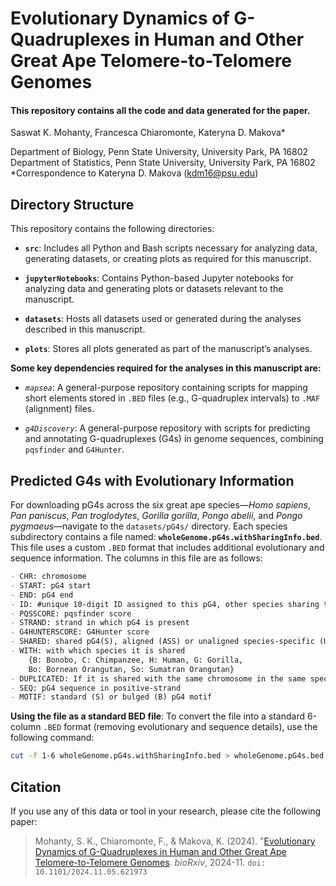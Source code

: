# Evolutionary Dynamics of G-Quadruplexes in Human and Other Great Ape Telomere-to-Telomere Genomes  
#### This repository contains all the code and data generated for the paper.

Saswat K. Mohanty, Francesca Chiaromonte, Kateryna D. Makova*
 
Department of Biology, Penn State University, University Park, PA 16802  
Department of Statistics, Penn State University, University Park, PA 16802  
*Correspondence to Kateryna D. Makova ([kdm16@psu.edu](mailto:kdm16@psu.edu))  
 
## Directory Structure

This repository contains the following directories:

- **`src`**: Includes all Python and Bash scripts necessary for analyzing data, generating datasets, or creating plots as required for this manuscript.

- **`jupyterNotebooks`**: Contains Python-based Jupyter notebooks for analyzing data and generating plots or datasets relevant to the manuscript.

- **`datasets`**: Hosts all datasets used or generated during the analyses described in this manuscript.

- **`plots`**:  Stores all plots generated as part of the manuscript’s analyses.

**Some key dependencies required for the analyses in this manuscript are:**

- *`mapsea`*: A general-purpose repository containing scripts for mapping short elements stored in `.BED` files (e.g., G-quadruplex intervals) to `.MAF` (alignment) files.

- *`g4Discovery`*: A general-purpose repository with scripts for predicting and annotating G-quadruplexes (G4s) in genome sequences, combining `pqsfinder` and `G4Hunter`.

## **Predicted G4s with Evolutionary Information**

For downloading pG4s across the six great ape species—*Homo sapiens*, *Pan paniscus*, *Pan troglodytes*, *Gorilla gorilla*, *Pongo abelii*, and *Pongo pygmaeus*—navigate to the `datasets/pG4s/` directory. Each species subdirectory contains a file named: **`wholeGenome.pG4s.withSharingInfo.bed`**. This file uses a custom `.BED` format that includes additional evolutionary and sequence information. The columns in this file are as follows:

```markdown
- CHR: chromosome
- START: pG4 start
- END: pG4 end
- ID: #unique 10-digit ID assigned to this pG4, other species sharing this pG4 will have same ID
- PQSSCORE: pqsfinder score
- STRAND: strand in which pG4 is present
- G4HUNTERSCORE: G4Hunter score
- SHARED: shared pG4(S), aligned (ASS) or unaligned species-specific (USS) pG4
- WITH: with which species it is shared 
	{B: Bonobo, C: Chimpanzee, H: Human, G: Gorilla, 
	Bo: Bornean Orangutan, So: Sumatran Orangutan}
- DUPLICATED: If it is shared with the same chromosome in the same species (>1 indicates duplicated)
- SEQ: pG4 sequence in positive-strand
- MOTIF: standard (S) or bulged (B) pG4 motif
```

**Using the file as a standard BED file**: To convert the file into a standard 6-column `.BED` format (removing evolutionary and sequence details), use the following command:

```bash
cut -f 1-6 wholeGenome.pG4s.withSharingInfo.bed > wholeGenome.pG4s.bed
```

## Citation
If you use any of this data or tool in your research, please cite the following paper:

> Mohanty, S. K., Chiaromonte, F., & Makova, K. (2024). "[Evolutionary Dynamics of G-Quadruplexes in Human and Other Great Ape Telomere-to-Telomere Genomes](https://www.biorxiv.org/content/10.1101/2024.11.05.621973v1). *bioRxiv*, 2024-11. `doi: 10.1101/2024.11.05.621973`
